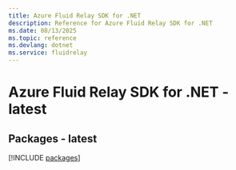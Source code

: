 ```yaml
---
title: Azure Fluid Relay SDK for .NET
description: Reference for Azure Fluid Relay SDK for .NET
ms.date: 08/13/2025
ms.topic: reference
ms.devlang: dotnet
ms.service: fluidrelay
---
```

# Azure Fluid Relay SDK for .NET - latest
## Packages - latest
[!INCLUDE [packages](fluid-relay-index.md)]